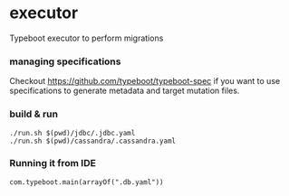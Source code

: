 # executor
Typeboot executor to perform migrations


### managing specifications
Checkout https://github.com/typeboot/typeboot-spec if you want to use specifications to generate
metadata and target mutation files.

### build & run
```
./run.sh $(pwd)/jdbc/.jdbc.yaml
./run.sh $(pwd)/cassandra/.cassandra.yaml
```

### Running it from IDE
```
com.typeboot.main(arrayOf(".db.yaml"))
```